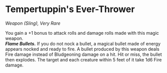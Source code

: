 # Tempertuppin's Ever-Thrower
*Weapon (Sling), Very Rare*

You gain a +1 bonus to attack rolls and damage rolls made with this magic weapon.  
***Flame Bullets.*** If you do not nock a bullet, a magical bullet made of energy appears nocked and ready to fire. A bullet produced by this weapon deals Fire damage instead of Bludgeoning damage on a hit. Hit or miss, the bullet then explodes. The target and each creature within 5 feet of it take 1d6 Fire damage.